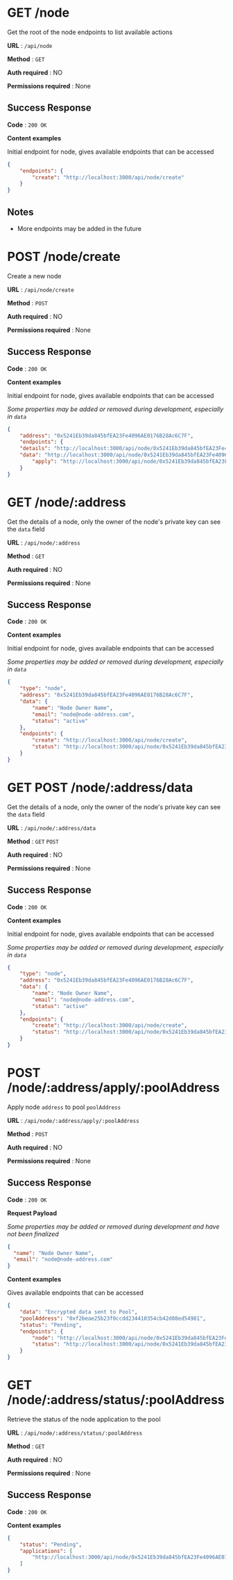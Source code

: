 # GET /node

Get the root of the node endpoints to list available actions

**URL** : `/api/node`

**Method** : `GET`

**Auth required** : NO

**Permissions required** : None

## Success Response

**Code** : `200 OK`

**Content examples**

Initial endpoint for node, gives available endpoints that can be accessed

```json
{
	"endpoints": {
		"create": "http://localhost:3000/api/node/create"
	}
}
```

## Notes

* More endpoints may be added in the future

# POST /node/create

Create a new node

**URL** : `/api/node/create`

**Method** : `POST`

**Auth required** : NO

**Permissions required** : None

## Success Response

**Code** : `200 OK`

**Content examples**

Initial endpoint for node, gives available endpoints that can be accessed

*Some properties may be added or removed during development, especially in `data`*

```json
{
	"address": "0x5241Eb39da845bfEA23Fe4096AE0176B28Ac6C7F",
	"endpoints": {
    "details": "http://localhost:3000/api/node/0x5241Eb39da845bfEA23Fe4096AE0176B28Ac6C7F",
    "data": "http://localhost:3000/api/node/0x5241Eb39da845bfEA23Fe4096AE0176B28Ac6C7F/data",
		"apply": "http://localhost:3000/api/node/0x5241Eb39da845bfEA23Fe4096AE0176B28Ac6C7F/apply"
	}
}
```

# GET /node/:address

Get the details of a node, only the owner of the node's private key can see the `data` field

**URL** : `/api/node/:address`

**Method** : `GET`

**Auth required** : NO

**Permissions required** : None

## Success Response

**Code** : `200 OK`

**Content examples**

Initial endpoint for node, gives available endpoints that can be accessed

*Some properties may be added or removed during development, especially in `data`*

```json
{
	"type": "node",
	"address": "0x5241Eb39da845bfEA23Fe4096AE0176B28Ac6C7F",
	"data": {
		"name": "Node Owner Name",
		"email": "node@node-address.com",
		"status": "active"
	},
	"endpoints": {
		"create": "http://localhost:3000/api/node/create",
		"status": "http://localhost:3000/api/node/0x5241Eb39da845bfEA23Fe4096AE0176B28Ac6C7F/status"
	}
}
```

# GET POST /node/:address/data

Get the details of a node, only the owner of the node's private key can see the `data` field

**URL** : `/api/node/:address/data`

**Method** : `GET` `POST`

**Auth required** : NO

**Permissions required** : None

## Success Response

**Code** : `200 OK`

**Content examples**

Initial endpoint for node, gives available endpoints that can be accessed

*Some properties may be added or removed during development, especially in `data`*

```json
{
	"type": "node",
	"address": "0x5241Eb39da845bfEA23Fe4096AE0176B28Ac6C7F",
	"data": {
		"name": "Node Owner Name",
		"email": "node@node-address.com",
		"status": "active"
	},
	"endpoints": {
		"create": "http://localhost:3000/api/node/create",
		"status": "http://localhost:3000/api/node/0x5241Eb39da845bfEA23Fe4096AE0176B28Ac6C7F/status"
	}
}
```

# POST /node/:address/apply/:poolAddress

Apply node `address` to pool `poolAddress`

**URL** : `/api/node/:address/apply/:poolAddress`

**Method** : `POST`

**Auth required** : NO

**Permissions required** : None

## Success Response

**Code** : `200 OK`

**Request Payload**

*Some properties may be added or removed during development and have not been finalized*

```json
{
  "name": "Node Owner Name",
  "email": "node@node-address.com"
}
```

**Content examples**

Gives available endpoints that can be accessed

```json
{
	"data": "Encrypted data sent to Pool",
	"poolAddress": "0xf2beae25b23f0ccdd234410354cb42d08ed54981",
	"status": "Pending",
	"endpoints": {
		"node": "http://localhost:3000/api/node/0x5241Eb39da845bfEA23Fe4096AE0176B28Ac6C7F",
		"status": "http://localhost:3000/api/node/0x5241Eb39da845bfEA23Fe4096AE0176B28Ac6C7F/status/0xf2beae25b23f0ccdd234410354cb42d08ed54981"
	}
}
```

# GET /node/:address/status/:poolAddress

Retrieve the status of the node application to the pool

**URL** : `/api/node/:address/status/:poolAddress`

**Method** : `GET`

**Auth required** : NO

**Permissions required** : None

## Success Response

**Code** : `200 OK`

**Content examples**

```json
{
	"status": "Pending",
	"applications": [
		"http://localhost:3000/api/node/0x5241Eb39da845bfEA23Fe4096AE0176B28Ac6C7F/status/0x4957839572394/status/0xf2beae25b23f0ccdd234410354cb42d08ed54981"
	]
}
```
